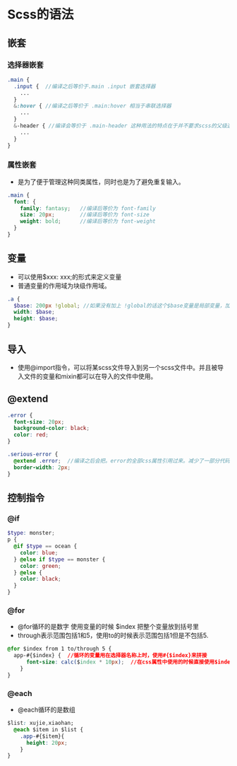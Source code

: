 # Scss的语法

## 嵌套

### 选择器嵌套

```scss
.main {
  .input {  //编译之后等价于.main .input 嵌套选择器
    ...
  }
  &:hover { //编译之后等价于 .main:hover 相当于串联选择器
    ...
  }
  &-header { //编译会等价于 .main-header 这种用法的特点在于并不要求scss的父级选择器和子级选择器之间
    ...
  }
}
```

### 属性嵌套

* 是为了便于管理这种同类属性，同时也是为了避免重复输入。

```scss
.main {
  font: {
    family: fantasy;   //编译后等价为 font-family
    size: 20px;        //编译后等价为 font-size
    weight: bold;      //编译后等价为 font-weight
  }
}
```

## 变量

* 可以使用$xxx: xxx;的形式来定义变量
* 普通变量的作用域为块级作用域。

```scss
.a {
  $base: 200px !global; //如果没有加上 !global的话这个$base变量是局部变量，加上的话变成全局变量。
  width: $base;
  height: $base;
}
```

## 导入

* 使用@import指令，可以将某scss文件导入到另一个scss文件中。并且被导入文件的变量和mixin都可以在导入的文件中使用。

## @extend

```scss
.error {
  font-size: 20px;
  background-color: black;
  color: red;
}

.serious-error {
  @extend .error;  //编译之后会把。error的全部css属性引用过来。减少了一部分代码量。
  border-width: 2px;
}
```

## 控制指令

### @if

```scss
$type: monster;
p {
  @if $type == ocean {
    color: blue;
  } @else if $type == monster {
    color: green;
  } @else {
    color: black;
  }
}
```

### @for

* @for循环的是数字 使用变量的时候 $index 把整个变量放到括号里
* through表示范围包括1和5，使用to的时候表示范围包括1但是不包括5.

```css
@for $index from 1 to/through 5 {
  app-#{$index} {  //循环的变量用在选择器名称上时，使用#{$index}来拼接
      font-size: calc($index * 10px);  //在css属性中使用的时候直接使用$index
    }
}
```

### @each

* @each循环的是数组

```css
$list: xujie,xiaohan;
  @each $item in $list {
    .app-#{$item}{
      height: 20px;
    }
}
```
